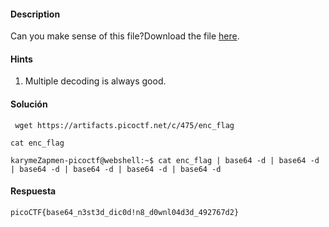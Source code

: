 #### Description

Can you make sense of this file?Download the file [here](https://artifacts.picoctf.net/c/475/enc_flag).


#### Hints
1. Multiple decoding is always good.


#### Solución
```
 wget https://artifacts.picoctf.net/c/475/enc_flag

cat enc_flag

karymeZapmen-picoctf@webshell:~$ cat enc_flag | base64 -d | base64 -d | base64 -d | base64 -d | base64 -d | base64 -d
```


#### Respuesta
```
picoCTF{base64_n3st3d_dic0d!n8_d0wnl04d3d_492767d2}
```

